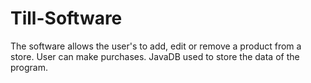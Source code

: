 # Till-Software
The software allows the user's to add, edit or remove a product from a store. User can make purchases. JavaDB used to store the data of the program. 
